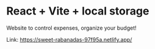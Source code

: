 # React + Vite + local storage

Website to control expenses, organize your budget!

Link: https://sweet-rabanadas-97f95a.netlify.app/
